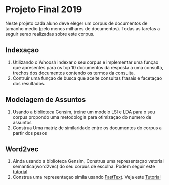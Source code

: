 # Projeto Final 2019
Neste projeto cada aluno deve eleger um corpus de documentos de tamanho medio (pelo menos milhares de documentos). Todas as tarefas a seguir serao realizadas sobre este corpus.

## Indexaçao
1. Utilizando o Whoosh indexar o seu corpus e implementar uma funçao que apresentes para os top 10 documentos da resposta a uma consulta, trechos dos documentos contendo os termos da consulta.
1. Contruir uma funçao de busca que aceite consultas frasais e facetaçao dos resultados.

## Modelagem de Assuntos
1. Usando a biblioteca Gensim, treine um modelo LSI e LDA para o seu corpus propondo uma metodologia para otimizaçao do numero de assuntos
2. Construa Uma matriz de similaridade entre os documentos do corpus a partir dos pesos 

## Word2vec
1. Ainda usando a biblioteca Gensim, Construa uma representaçao vetorial semantica(word2vec) do seu corpus de escolha. Podem seguir este [tutorial](https://rare-technologies.com/word2vec-tutorial/)
2. Construa uma representaçao simila usando [FastText](https://radimrehurek.com/gensim/models/fasttext.html#gensim.models.fasttext.FastText). Veja este [Tutorial](https://github.com/RaRe-Technologies/gensim/blob/develop/docs/notebooks/FastText_Tutorial.ipynb)
